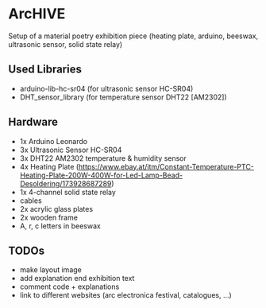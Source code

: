 # ArcHIVE
Setup of a material poetry exhibition piece (heating plate, arduino, beeswax, ultrasonic sensor, solid state relay)

## Used Libraries
- arduino-lib-hc-sr04 (for ultrasonic sensor HC-SR04)
- DHT_sensor_library (for temperature sensor DHT22 [AM2302])

## Hardware
- 1x Arduino Leonardo
- 3x Ultrasonic Sensor HC-SR04
- 3x DHT22 AM2302 temperature & humidity sensor
- 4x Heating Plate (https://www.ebay.at/itm/Constant-Temperature-PTC-Heating-Plate-200W-400W-for-Led-Lamp-Bead-Desoldering/173928687289)
- 1x 4-channel solid state relay
- cables
- 2x acrylic glass plates
- 2x wooden frame
- A, r, c letters in beeswax

## TODOs
- make layout image
- add explanation end exhibition text
- comment code + explanations
- link to different websites (arc electronica festival, catalogues, ...)
